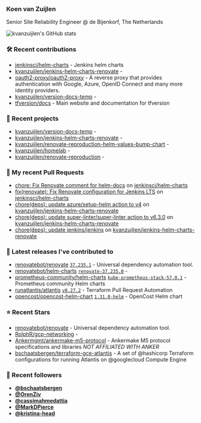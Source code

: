 ### Koen van Zuijlen

Senior Site Reliability Engineer @ de Bijenkorf, The Netherlands

![kvanzuijlen's GitHub stats](https://github-readme-stats.vercel.app/api?username=kvanzuijlen&show=reviews,discussions_started,discussions_answered,prs_merged,prs_merged_percentage&show_icons=true&theme=dark&cache_seconds=86400)

### 🛠️ Recent contributions

- [jenkinsci/helm-charts](https://github.com/jenkinsci/helm-charts) - Jenkins helm charts
- [kvanzuijlen/jenkins-helm-charts-renovate](https://github.com/kvanzuijlen/jenkins-helm-charts-renovate) - 
- [oauth2-proxy/oauth2-proxy](https://github.com/oauth2-proxy/oauth2-proxy) - A reverse proxy that provides authentication with Google, Azure, OpenID Connect and many more identity providers.
- [kvanzuijlen/version-docs-temp](https://github.com/kvanzuijlen/version-docs-temp) - 
- [tfversion/docs](https://github.com/tfversion/docs) - Main website and documentation for tfversion

### 🌱 Recent projects

- [kvanzuijlen/version-docs-temp](https://github.com/kvanzuijlen/version-docs-temp) - 
- [kvanzuijlen/jenkins-helm-charts-renovate](https://github.com/kvanzuijlen/jenkins-helm-charts-renovate) - 
- [kvanzuijlen/renovate-reproduction-helm-values-bump-chart](https://github.com/kvanzuijlen/renovate-reproduction-helm-values-bump-chart) - 
- [kvanzuijlen/homelab](https://github.com/kvanzuijlen/homelab) - 
- [kvanzuijlen/renovate-reproduction](https://github.com/kvanzuijlen/renovate-reproduction) - 

### 🚧 My recent Pull Requests

- [chore: Fix Renovate comment for helm-docs](https://github.com/jenkinsci/helm-charts/pull/1046) on [jenkinsci/helm-charts](https://github.com/jenkinsci/helm-charts)
- [fix(renovate): Fix Renovate configuration for Jenkins LTS](https://github.com/jenkinsci/helm-charts/pull/1039) on [jenkinsci/helm-charts](https://github.com/jenkinsci/helm-charts)
- [chore(deps): update azure/setup-helm action to v4](https://github.com/kvanzuijlen/jenkins-helm-charts-renovate/pull/9) on [kvanzuijlen/jenkins-helm-charts-renovate](https://github.com/kvanzuijlen/jenkins-helm-charts-renovate)
- [chore(deps): update super-linter/super-linter action to v6.3.0](https://github.com/kvanzuijlen/jenkins-helm-charts-renovate/pull/8) on [kvanzuijlen/jenkins-helm-charts-renovate](https://github.com/kvanzuijlen/jenkins-helm-charts-renovate)
- [chore(deps): update jenkins/jenkins](https://github.com/kvanzuijlen/jenkins-helm-charts-renovate/pull/7) on [kvanzuijlen/jenkins-helm-charts-renovate](https://github.com/kvanzuijlen/jenkins-helm-charts-renovate)

### 🚀 Latest releases I've contributed to

- [renovatebot/renovate](https://github.com/renovatebot/renovate) [`37.235.1`](https://github.com/renovatebot/renovate/releases/tag/37.235.1) - Universal dependency automation tool.
- [renovatebot/helm-charts](https://github.com/renovatebot/helm-charts) [`renovate-37.235.0`](https://github.com/renovatebot/helm-charts/releases/tag/renovate-37.235.0) - 
- [prometheus-community/helm-charts](https://github.com/prometheus-community/helm-charts) [`kube-prometheus-stack-57.0.1`](https://github.com/prometheus-community/helm-charts/releases/tag/kube-prometheus-stack-57.0.1) - Prometheus community Helm charts
- [runatlantis/atlantis](https://github.com/runatlantis/atlantis) [`v0.27.2`](https://github.com/runatlantis/atlantis/releases/tag/v0.27.2) - Terraform Pull Request Automation
- [opencost/opencost-helm-chart](https://github.com/opencost/opencost-helm-chart) [`1.31.0-helm`](https://github.com/opencost/opencost-helm-chart/releases/tag/1.31.0-helm) - OpenCost Helm chart 

### ⭐ Recent Stars

- [renovatebot/renovate](https://github.com/renovatebot/renovate) - Universal dependency automation tool.
- [RolphR/gcp-networking](https://github.com/RolphR/gcp-networking) - 
- [Ankermgmt/ankermake-m5-protocol](https://github.com/Ankermgmt/ankermake-m5-protocol) - Ankermake M5 protocol specifications and libraries *NOT AFFILIATED WITH ANKER*
- [bschaatsbergen/terraform-gce-atlantis](https://github.com/bschaatsbergen/terraform-gce-atlantis) - A set of @hashicorp Terraform configurations for running Atlantis on @googlecloud Compute Engine

### 👀 Recent followers

- [**@bschaatsbergen**](https://github.com/bschaatsbergen)
- [**@OrenZiv**](https://github.com/OrenZiv)
- [**@cassimahmedattia**](https://github.com/cassimahmedattia)
- [**@MarkDPierce**](https://github.com/MarkDPierce)
- [**@kristina-head**](https://github.com/kristina-head)
